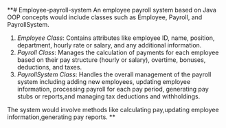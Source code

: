 **# Employee-payroll-system
An employee payroll system based on Java OOP concepts would include classes such as Employee, Payroll, and PayrollSystem.
1. *Employee Class*: Contains attributes like employee ID, name, position, department, hourly rate or salary, and any additional information.
2. *Payroll Class*: Manages the calculation of payments for each employee based on their pay structure (hourly or salary), overtime, bonuses, deductions, and taxes.
3. *PayrollSystem Class*: Handles the overall management of the payroll system including adding new employees, updating employee information, processing payroll for each pay period, generating pay stubs or reports,and managing tax deductions and withholdings.

The system would involve methods like calculating pay,updating employee information,generating pay reports.
**

